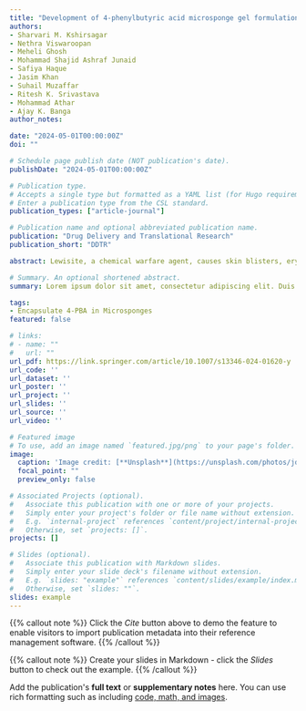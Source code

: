 ```yaml
---
title: "Development of 4-phenylbutyric acid microsponge gel formulations for the treatment of lewisite-mediated skin injury"
authors:
- Sharvari M. Kshirsagar
- Nethra Viswaroopan
- Meheli Ghosh
- Mohammad Shajid Ashraf Junaid
- Safiya Haque
- Jasim Khan
- Suhail Muzaffar
- Ritesh K. Srivastava
- Mohammad Athar
- Ajay K. Banga
author_notes:

date: "2024-05-01T00:00:00Z"
doi: ""

# Schedule page publish date (NOT publication's date).
publishDate: "2024-05-01T00:00:00Z"

# Publication type.
# Accepts a single type but formatted as a YAML list (for Hugo requirements).
# Enter a publication type from the CSL standard.
publication_types: ["article-journal"]

# Publication name and optional abbreviated publication name.
publication: "Drug Delivery and Translational Research"
publication_short: "DDTR"

abstract: Lewisite, a chemical warfare agent, causes skin blisters, erythema, edema, and inflammation, requiring mitigation strategies in case of accidental or deliberate exposure. 4-phenyl butyric acid (4-PBA), a chemical chaperone, reduces endoplasmic reticulum stress and skin inflammation. The study aimed to encapsulate 4-PBA in microsponges for effective, sustained delivery against lewisite injury. Porous microsponges in a topical gel would potentially sustain delivery and improve residence time on the skin. Microsponges were developed using the quasi-emulsion solvent diffusion method with Eudragit RS100. Optimized formulation showed 10.58%w/w drug loading was incorporated in a carboxymethylcellulose (CMC) and Carbopol gel for in vitro release and permeation testing using dermatomed human skin. A sustained release was obtained from all vehicles in the release study, and IVPT results showed that compared to the control (41.52 ± 2.54 µg/sq.cm), a sustained permeation profile with a reduced delivery was observed for microsponges in PBS (14.16 ± 1.23 µg/sq.cm) along with Carbopol 980 gel (12.55 ± 1.41 µg/sq.cm), and CMC gel (10.09 ± 1.23 µg/sq.cm) at 24 h. Optimized formulation showed significant protection against lewisite surrogate phenyl arsine oxide (PAO) challenged skin injury in Ptch1+/-/SKH-1 hairless mice at gross and molecular levels. A reduction in Draize score by 29%, a reduction in skin bifold thickness by 8%, a significant reduction in levels of IL-1β, IL6, and GM-CSF by 54%, 30%, and 55%, respectively, and a reduction in apoptosis by 31% was observed. Thus, the translational feasibility of 4-PBA microsponges for effective, sustained delivery against lewisite skin injury is demonstrated.

# Summary. An optional shortened abstract.
summary: Lorem ipsum dolor sit amet, consectetur adipiscing elit. Duis posuere tellus ac convallis placerat. Proin tincidunt magna sed ex sollicitudin condimentum.

tags:
- Encapsulate 4-PBA in Microsponges
featured: false

# links:
# - name: ""
#   url: ""
url_pdf: https://link.springer.com/article/10.1007/s13346-024-01620-y
url_code: ''
url_dataset: ''
url_poster: ''
url_project: ''
url_slides: ''
url_source: ''
url_video: ''

# Featured image
# To use, add an image named `featured.jpg/png` to your page's folder. 
image:
  caption: 'Image credit: [**Unsplash**](https://unsplash.com/photos/jdD8gXaTZsc)'
  focal_point: ""
  preview_only: false

# Associated Projects (optional).
#   Associate this publication with one or more of your projects.
#   Simply enter your project's folder or file name without extension.
#   E.g. `internal-project` references `content/project/internal-project/index.md`.
#   Otherwise, set `projects: []`.
projects: []

# Slides (optional).
#   Associate this publication with Markdown slides.
#   Simply enter your slide deck's filename without extension.
#   E.g. `slides: "example"` references `content/slides/example/index.md`.
#   Otherwise, set `slides: ""`.
slides: example
---
```


{{% callout note %}}
Click the *Cite* button above to demo the feature to enable visitors to import publication metadata into their reference management software.
{{% /callout %}}

{{% callout note %}}
Create your slides in Markdown - click the *Slides* button to check out the example.
{{% /callout %}}

Add the publication's **full text** or **supplementary notes** here. You can use rich formatting such as including [code, math, and images](https://docs.hugoblox.com/content/writing-markdown-latex/).
